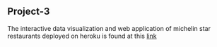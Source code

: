 
## Project-3
The interactive data visualization and web application of michelin star restaurants deployed on heroku is found at this [link](https://michelin-master-app.herokuapp.com)
